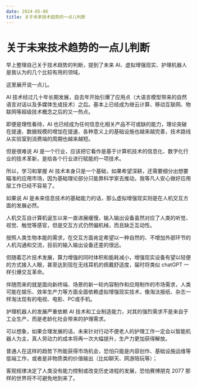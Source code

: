 ```yaml
---
date: 2024-05-06
title: 关于未来技术趋势的一点儿判断
---
```


# 关于未来技术趋势的一点儿判断

早上整理自己关于技术趋势的判断，提到了未来 AI、虚拟增强现实、护理机器人是我认为的几个比较有用的领域。

这里展开说一点儿。

AI 技术经过几十年长期发展，自去年开始引爆了应用点（大语言模型带来的自然语言对话以及多媒体生成技术）之后。基本上已经成为继云计算、移动互联网、物联网等超级技术概念之后的又一热点。

即便是理性看待，AI 也已经成为任何信息化相关产品不可或缺的能力，理论突破在提速、数据规模的增加在提速、各种意义上的基础设施也越来越完善，技术路线从实验室到消费端的周期也越来越短。

但是很难说 AI 是一个行业，应该把它看作是基于计算机技术的信息化、数字化行业的技术革新，是给各个行业进行赋能的一项技术。

所以，学习和掌握 AI 技术本身只是一个基础，如果希望深耕，还需要细分出想要瞄准的应用市场，因为基础理论部分只能靠科学家去推动，我等凡人安心做好应用层工作已经不容易了。

如果说 AI 是未来信息技术的基础能力的话，那么虚拟增强现实则是在人机交互方面的发展必然。

人机交互自计算机诞生以来一直进展缓慢，输入输出设备虽然对应了人类的听觉、视觉、触觉等感官，但是交互方式仍然偏机械，而且缺乏互动性。

按照人类生物本能的需求，在交互方面肯定希望以一种自然的、不增加外部环节的人机沟通和交流，目前的输入输出设备还差的很远。

但随着芯片技术发展，算力增强的同时体积和能耗减小，增强现实设备有望以轻便的方式接入人眼，甚至达到现在无线耳机的佩戴舒适度，届时将类似 chatGPT 一样引爆交互革命。

伴随而来的就是面向新终端、场景的新一轮内容制作和应用制作的市场需求，人类可能在娱乐、效率生产力等方面全面依赖虚拟增强现实技术，像淘汰报纸、杂志一样淘汰现有的电视、电影、PC或手机。

护理机器人的发展严重依赖 AI 技术和工业制造能力，对其的强烈需求不是来自于工业生产，而是老龄化社会带来的护理需求。

可以想象，如果合理发展的话，未来针对行动不便老人的护理工作一定会以智能机器人为主，真人劳动力的成本将再一次大幅提升，生产力更加获得解放。

普通人在这样的趋势下所能获得市场机会，恐怕只能是内容创作、基础设施运维等低端工作，或者是非物质类的价值输出（比如聊天、网游陪玩等）；

客观规律决定了人类没有能力控制或改变历史进程的发展，恐怕赛博朋克 2077 那样的世界将不可避免地到来了。